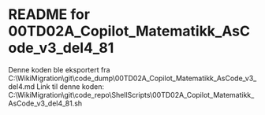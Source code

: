 # README for 00TD02A_Copilot_Matematikk_AsCode_v3_del4_81
Denne koden ble eksportert fra C:\WikiMigration\git\code_dump\00TD02A_Copilot_Matematikk_AsCode_v3_del4.md
Link til denne koden: C:\WikiMigration\git\code_repo\ShellScripts\00TD02A_Copilot_Matematikk_AsCode_v3_del4_81.sh
